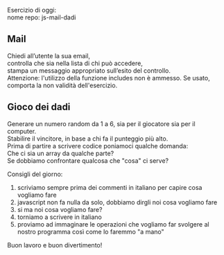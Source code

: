 Esercizio di oggi:<br>
nome repo: js-mail-dadi

## Mail
Chiedi all’utente la sua email,<br>
controlla che sia nella lista di chi può accedere,<br>
stampa un messaggio appropriato sull’esito del controllo.<br>
Attenzione: l'utilizzo della funzione includes non è ammesso. Se usato, comporta la non validità dell'esercizio.<br>
## Gioco dei dadi
Generare un numero random da 1 a 6, sia per il giocatore sia per il computer.<br>
Stabilire il vincitore, in base a chi fa il punteggio più alto.<br>
Prima di partire a scrivere codice poniamoci qualche domanda:<br>
Che ci sia un array da qualche parte?<br>
Se dobbiamo confrontare qualcosa che "cosa" ci serve?<br>

Consigli del giorno:
1. scriviamo sempre prima dei commenti in italiano per capire cosa vogliamo fare
2. javascript non fa nulla da solo, dobbiamo dirgli noi cosa vogliamo fare
3. si ma noi cosa vogliamo fare?
4. torniamo a scrivere in italiano
5. proviamo ad immaginare le operazioni che vogliamo far svolgere al nostro programma così come lo faremmo "a mano"

Buon lavoro e buon divertimento!